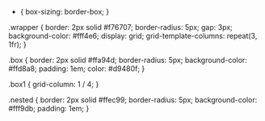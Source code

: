
* {
    box-sizing: border-box;
}
  
.wrapper {
    border: 2px solid #f76707;
    border-radius: 5px;
    gap: 3px;
    background-color: #fff4e6;
    display: grid;
    grid-template-columns: repeat(3, 1fr);
}
  
.box {
    border: 2px solid #ffa94d;
    border-radius: 5px;
    background-color: #ffd8a8;
    padding: 1em;
    color: #d9480f;
}
  
.box1 {
    grid-column: 1 / 4;
}
  
.nested {
    border: 2px solid #ffec99;
    border-radius: 5px;
    background-color: #fff9db;
    padding: 1em;
}
